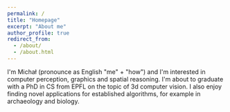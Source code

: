 ```yaml
---
permalink: /
title: "Homepage"
excerpt: "About me"
author_profile: true
redirect_from: 
  - /about/
  - /about.html
---
```


I'm Michał (pronounce as English "me" + "how") and I'm interested in computer perception, graphics and spatial reasoning. I'm about to graduate with a PhD in CS from EPFL on the topic of 3d computer vision. I also enjoy finding novel applications for established algorithms, for example in archaeology and biology.